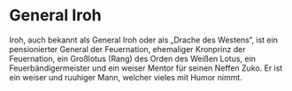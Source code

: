 # General Iroh

Iroh, auch bekannt als General Iroh oder als „Drache des Westens“, ist ein pensionierter General der Feuernation, ehemaliger Kronprinz der Feuernation, ein Großlotus (Rang) des Orden des Weißen Lotus, ein Feuerbändigermeister und ein weiser Mentor für seinen Neffen Zuko. Er ist ein weiser und ruuhiger Mann, welcher vieles mit Humor nimmt.